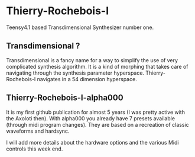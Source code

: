 # Thierry-Rochebois-I
Teensy4.1 based Transdimensional Synthesizer number one.

## Transdimensional ?
Transdimensional is a fancy name for a way to simplify the use of very complicated synthesis algorithm.
It is a kind of morphing that takes care of navigating through the synthesis parameter hyperspace.
Thierry-Rochebois-I navigates in a 54 dimension hyperspace.

## Thierry-Rochebois-I-alpha000
It is my first github publication for almost 5 years (I was pretty active with the Axoloti then).
With alpha000 you already have 7 presets available (through midi program changes). 
They are based on a recreation of classic waveforms and hardsync.

I will add more details about the hardware options and the various Midi controls this week end.
